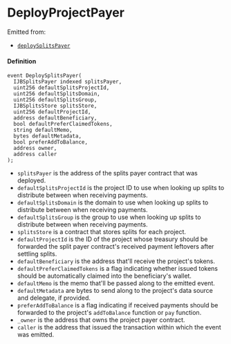 # DeployProjectPayer

Emitted from:

- [`deploySplitsPayer`](/dev/api/contracts/or-utilities/jbetherc20splitspayerdeployer/write/deploysplitspayer.md)

#### Definition

```
event DeploySplitsPayer(
  IJBSplitsPayer indexed splitsPayer,
  uint256 defaultSplitsProjectId,
  uint256 defaultSplitsDomain,
  uint256 defaultSplitsGroup,
  IJBSplitsStore splitsStore,
  uint256 defaultProjectId,
  address defaultBeneficiary,
  bool defaultPreferClaimedTokens,
  string defaultMemo,
  bytes defaultMetadata,
  bool preferAddToBalance,
  address owner,
  address caller
);
```

- `splitsPayer` is the address of the splits payer contract that was deployed.
- `defaultSplitsProjectId` is the project ID to use when looking up splits to distribute between when receiving payments.
- `defaultSplitsDomain` is the domain to use when looking up splits to distribute between when receiving payments.
- `defaultSplitsGroup` is the group to use when looking up splits to distribute between when receiving payments.
- `splitsStore` is a contract that stores splits for each project.
- `defaultProjectId` is the ID of the project whose treasury should be forwarded the split payer contract's received payment leftovers after settling splits.
- `defaultBeneficiary` is the address that'll receive the project's tokens.
- `defaultPreferClaimedTokens` is a flag indicating whether issued tokens should be automatically claimed into the beneficiary's wallet.
- `defaultMemo` is the memo that'll be passed along to the emitted event.
- `defaultMetadata` are bytes to send along to the project's data source and delegate, if provided.
- `preferAddToBalance` is a flag indicating if received payments should be forwarded to the project's `addToBalance` function or `pay` function.
- `_owner` is the address that owns the project payer contract.
- `caller` is the address that issued the transaction within which the event was emitted.
